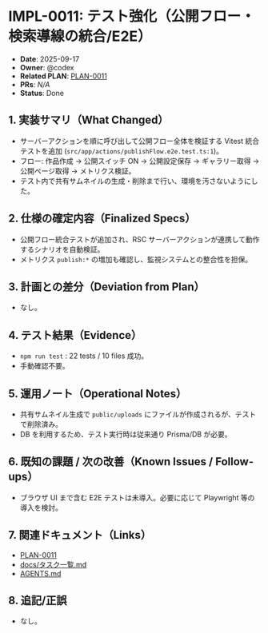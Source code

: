 # IMPL-0011: テスト強化（公開フロー・検索導線の統合/E2E）

- **Date**: 2025-09-17
- **Owner**: @codex
- **Related PLAN**: [PLAN-0011](../plans/PLAN-0011-publish-flow-test.md)
- **PRs**: _N/A_
- **Status**: Done

## 1. 実装サマリ（What Changed）

- サーバーアクションを順に呼び出して公開フロー全体を検証する Vitest 統合テストを追加 (`src/app/actions/publishFlow.e2e.test.ts:1`)。
- フロー: 作品作成 → 公開スイッチ ON → 公開設定保存 → ギャラリー取得 → 公開ページ取得 → メトリクス検証。
- テスト内で共有サムネイルの生成・削除まで行い、環境を汚さないようにした。

## 2. 仕様の確定内容（Finalized Specs）

- 公開フロー統合テストが追加され、RSC サーバーアクションが連携して動作するシナリオを自動検証。
- メトリクス `publish:*` の増加も確認し、監視システムとの整合性を担保。

## 3. 計画との差分（Deviation from Plan）

- なし。

## 4. テスト結果（Evidence）

- `npm run test` : 22 tests / 10 files 成功。
- 手動確認不要。

## 5. 運用ノート（Operational Notes）

- 共有サムネイル生成で `public/uploads` にファイルが作成されるが、テストで削除済み。
- DB を利用するため、テスト実行時は従来通り Prisma/DB が必要。

## 6. 既知の課題 / 次の改善（Known Issues / Follow-ups）

- ブラウザ UI まで含む E2E テストは未導入。必要に応じて Playwright 等の導入を検討。

## 7. 関連ドキュメント（Links）

- [PLAN-0011](../plans/PLAN-0011-publish-flow-test.md)
- [docs/タスク一覧.md](../タスク一覧.md)
- [AGENTS.md](../../AGENTS.md)

## 8. 追記/正誤

- なし。
